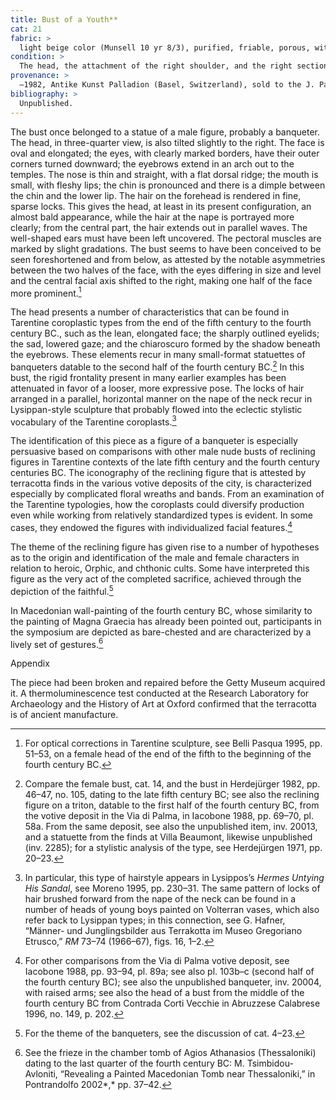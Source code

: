 ```yaml
---
title: Bust of a Youth**
cat: 21
fabric: >
  light beige color (Munsell 10 yr 8/3), purified, friable, porous, with occasional reflective particles. Extensive traces of polychromy on a layer of white slip: red (hair), pink (flesh).
condition: > 
  The head, the attachment of the right shoulder, and the right section of the bust are preserved; a number of gaps can be noted on the nape of the neck and the top of the head. The surface appears to be worn and it is covered with a layer of incrustation. Some of the torso’s sections were repaired and the outside joins were inpainted to mask the joins; this inpainting may explain the unusual surface quality and color in these areas. 
provenance: >
  –1982, Antike Kunst Palladion (Basel, Switzerland), sold to the J. Paul Getty Museum, 1982.
bibliography: >
  Unpublished.
---
```

The bust once belonged to a statue of a male figure, probably a
banqueter. The head, in three-quarter view, is also tilted slightly to
the right. The face is oval and elongated; the eyes, with clearly marked
borders, have their outer corners turned downward; the eyebrows extend
in an arch out to the temples. The nose is thin and straight, with a
flat dorsal ridge; the mouth is small, with fleshy lips; the chin is
pronounced and there is a dimple between the chin and the lower lip. The
hair on the forehead is rendered in fine, sparse locks. This gives the
head, at least in its present configuration, an almost bald appearance,
while the hair at the nape is portrayed more clearly; from the central
part, the hair extends out in parallel waves. The well-shaped ears must
have been left uncovered. The pectoral muscles are marked by slight
gradations. The bust seems to have been conceived to be seen
foreshortened and from below, as attested by the notable asymmetries
between the two halves of the face, with the eyes differing in size and
level and the central facial axis shifted to the right, making one half
of the face more prominent.[^1]

The head presents a number of characteristics that can be found in
Tarentine coroplastic types from the end of the fifth century to the
fourth century <span class="smcaps">BC.</span>, such
as the lean, elongated face; the sharply outlined eyelids; the sad,
lowered gaze; and the chiaroscuro formed by the shadow beneath the
eyebrows. These elements recur in many small-format statuettes of
banqueters datable to the second half of the fourth century <span
class="smcaps">BC.</span>[^2] In this bust, the rigid
frontality present in many earlier examples has been attenuated in favor
of a looser, more expressive pose. The locks of hair arranged in a
parallel, horizontal manner on the nape of the neck recur in
Lysippan-style sculpture that probably flowed into the eclectic
stylistic vocabulary of the Tarentine coroplasts.[^3]

The identification of this piece as a figure of a banqueter is
especially persuasive based on comparisons with other male nude busts of
reclining figures in Tarentine contexts of the late fifth century and
the fourth century centuries <span
class="smcaps">BC.</span> The iconography of the
reclining figure that is attested by terracotta finds in the various
votive deposits of the city, is characterized especially by complicated
floral wreaths and bands. From an examination of the Tarentine
typologies, how the coroplasts could diversify production even while
working from relatively standardized types is evident. In some cases,
they endowed the figures with individualized facial features.[^4]

The theme of the reclining figure has given rise to a number of
hypotheses as to the origin and identification of the male and female
characters in relation to heroic, Orphic, and chthonic cults. Some have
interpreted this figure as the very act of the completed sacrifice,
achieved through the depiction of the faithful.[^5]

In Macedonian wall-painting of the fourth century <span
class="smcaps">BC</span>, whose similarity to the
painting of Magna Graecia has already been pointed out, participants in
the symposium are depicted as bare-chested and are characterized by a
lively set of gestures.[^6]

Appendix

The piece had been broken and repaired before the Getty Museum acquired
it. A thermoluminescence test conducted at the Research Laboratory for
Archaeology and the History of Art at Oxford confirmed that the
terracotta is of ancient manufacture.

[^1]: For optical corrections in Tarentine sculpture, see <span
    class="smcaps">Belli Pasqua</span> 1995, pp.
    51–53, on a female head of the end of the fifth to the beginning of
    the fourth century <span class="smcaps">BC.</span>

[^2]: Compare the female bust, cat. 14, and the bust in <span
    class="smcaps">Herdejürger</span> <span
    class="smcaps">1982</span>, pp. 46–47, no. 105,
    dating to the late fifth century <span
    class="smcaps">BC</span>; see also the reclining
    figure on a triton, datable to the first half of the fourth century
    <span class="smcaps">BC</span>, from the votive
    deposit in the Via di Palma, in <span
    class="smcaps">Iacobone</span> 1988, pp. 69–70,
    pl. 58a. From the same deposit, see also the unpublished item, inv.
    20013, and a statuette from the finds at Villa Beaumont, likewise
    unpublished (inv. 2285); for a stylistic analysis of the type, see
    <span class="smcaps">Herdejürgen</span> 1971, pp.
    20–23.

[^3]: In particular, this type of hairstyle appears in Lysippos’s
    *Hermes Untying His Sandal*, see <span
    class="smcaps">Moreno</span> 1995, pp. 230–31. The
    same pattern of locks of hair brushed forward from the nape of the
    neck can be found in a number of heads of young boys painted on
    Volterran vases, which also refer back to Lysippan types; in this
    connection, see G. Hafner, “Männer- und Junglingsbilder aus
    Terrakotta im Museo Gregoriano Etrusco,” *RM* 73–74 (1966–67), figs.
    16, 1–2.

[^4]: For other comparisons from the Via di Palma votive deposit<span
    class="smcaps">,</span> see <span
    class="smcaps">Iacobone</span> 1988, pp. 93–94,
    pl. 89a; see also pl. 103b–c (second half of the fourth century
    <span class="smcaps">BC</span>); see also the
    unpublished banqueter, inv. 20004, with raised arms; see also the
    head of a bust from the middle of the fourth century <span
    class="smcaps">BC</span> from Contrada Corti
    Vecchie in <span class="smcaps">Abruzzese
    Calabrese</span> 1996, no. 149, p. 202.

[^5]: For the theme of the banqueters, see the discussion of cat. 4–23.

[^6]: See the frieze in the chamber tomb of Agios Athanasios
    (Thessaloniki) dating to the last quarter of the fourth century
    <span class="smcaps">BC</span>: M.
    Tsimbidou-Avloniti, “Revealing a Painted Macedonian Tomb near
    Thessaloniki,” in <span
    class="smcaps">Pontrandolfo</span> 2002*,* pp.
    37–42.
